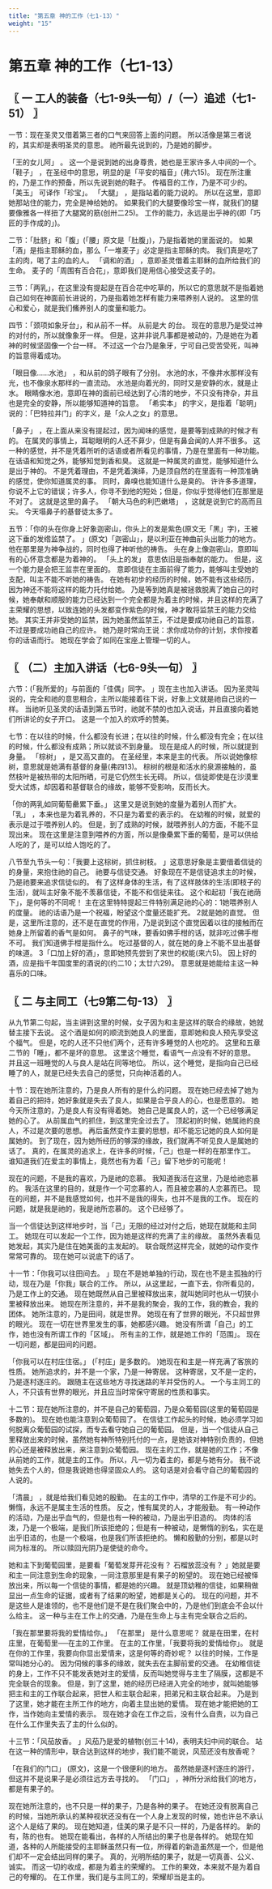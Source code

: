 ```yaml
---
title: "第五章 神的工作（七1-13）"
weight: "15"
---
```


# 第五章 神的工作（七1-13）


## 〖 一 工人的装备（七1-9头一句）/（一）追述（七1-51） 〗

一节：现在圣灵又借着第三者的口气来回答上面的问题。
所以活像是第三者说的，其实却是表明圣灵的意思。
祂所最先说到的，乃是她的脚步。

「王的女儿阿」
。
这一个是说到她的出身尊贵，她也是王家许多人中间的一个。
「鞋子」
，在圣经中的意思，明显的是「平安的福音」(弗六15)。
现在所注重的，乃是工作的预备，所以先说到她的鞋子。
传福音的工作，乃是不可少的。
「美玉」
可译作「珍宝」。
「大腿」
，是指站着的能力说的。
所以在这里，意即她那站住的能力，完全是神给她的。
如果我们的大腿要像珍宝一样，就我们的腿要像雅各一样扭了大腿窝的筋(创卅二25)。
工作的能力，永远是出乎神的(即「巧匠的手作成的」)。

二节：「肚脐」和「腹」(「腰」原文是「肚腹」)，乃是指着她的里面说的。
如果「酒」是指主耶稣的血，那么「一堆麦子」必定是指主耶稣的肉。
我们真是吃了主的肉，喝了主的血的人。
「调和的酒」
，意即圣灵借着主耶稣的血所给我们的生命。
麦子的「周围有百合花」，意即我们是用信心接受这麦子的。

三节：「两乳」，在这里没有提起是在百合花中吃草的，所以它的意思就不是指着她自己如何在神面前长进说的，乃是指着她怎样有能力来喂养别人说的。
这里的信心和爱心，就是我们鯈养别人的度量和能力。

四节：「颈项如象牙台」，和从前不一样。
从前是大 的台。
现在的意思乃是受过神的对付的，所以就像象牙一样。
但是，这并非说凡事都是被动的，乃是她在为着神的时候坚固像一个台一样。
不过这一个台乃是象牙，宁可自己受苦受死，叫神的旨意得着成功。

「眼目像……水池」
，和从前的鸽子眼有了分别。
水池的水，不像井水那样没有光，也不像泉水那样的一直流动。
水池是向着光的，同时又是安静的水，就是止水。
眼睛像水池，意即在神的面前已经达到了心清的地步，不只没有搀杂，并且也是完全的安静，所以能够知道神的旨意。
「希实本」
的字义，是指着「聪明」说的：「巴特拉并门」的字义，是「众人之女」的意思。

「鼻子」
，在上面从来没有提起过，因为闻味的感觉，是要等到成熟的时候才有的。
在属灵的事情上，耳聪眼明的人还不萛少，但是有鼻会闻的人并不很多。
这一种的感觉，并不是凭着所听的话语或者所看见的事情，乃是在里面有一种功能。
在话语和知觉之外，能够知觉到香和臭。
这就是一种属灵的直觉，能够知道什么是出于神的。
不是凭着理由，不是凭着演绎，乃是顶自然的在里面有一种顶准确的感觉，使你知道属灵的事。
同时，鼻嗅也能知道什么是臭的。
许许多多道理，你说不上它的错误；许多人，你寻不到他的短处；但是，你似乎觉得他们在那里是不对了。
这就是这里的鼻子。
「朝大马色的利巴嫩塔」
，这就是说到它的高而且尖。
今天塌鼻子的基督徒太多了。

五节：「你的头在你身上好象迦密山，你头上的发是紫色(原文无「黑」字)，王被这下垂的发绺监禁了。
」(原文)「迦密山」，是以利亚在神曲前头出能力的地方。
他在那里是为神争战的，同时也得了神听他的祷告。
头在身上像迦密山，意即叫有的心怀意念都是为着神的。
「头上的发」
意思依旧是指奉献的能力。
但是，这一个能力是会把王监祟在里面的。
意即信徒在主面前得了能力，能够叫主受她的支配，叫主不能不听她的祷告。
在她有初步的经历的时候，她不能有这些经历，因为神还不能将这样的能力托付给她。
乃是等到她真是被拯救脱离了她自己的时候，她奉献和顺服的能力已经达到一个完全都是为着主的时候，并且这样的充满了主荣耀的思想，以致连她的头发都变作紫色的时候，神才敢将监禁王的能力交给她。
其实王并非受她的监禁，因为她虽然监禁王，不过是要成功祂自己的旨意，不过是要成功祂自己的应许。
她乃是时常向王说：求你成功你的计划，求你按着你的话语而行。
她现在学会了如同在宝座上管理一切的人。

## 〖 （二）主加入讲话（七6-9头一句） 〗

六节：(「我所爱的」与前面的「佳偶」同字。
」现在主也加入讲话。
因为圣灵叫说的，完全和祂的意思相合，主所以能接着往下说，好象上文就是祂自己说的一样。
当祂听见圣灵的话语到第五节时，祂就不禁的也加入说话，并且直接向着她们所讲论的女子开口。
这是一个加入的欢呼的赞美。

七节：在以往的时候，什么都没有长进；在以往的时候，什么都没有完全；在以往的时候，什么都没有成熟；所以就谈不到身量。
现在是成人的时候，所以就提到身量。
「棕树」
，是又高又直的。
在圣经里，本来是主的代表。
所以说她像棕树，意思就是她满有基督的身量(弗四13)。
棕树的根是和活水的泉源接触的，虽然枝叶是被热带的太阳所晒，可是它仍然生长无碍。
所以，信徒即使是在沙漠里受大试炼，却因着和基督联合的缘故，能够不受影响，反而长大。

「你的两乳如同葡萄罍累下垂。」
这里又是说到她的度量为着别人而扩大。
「乳」
，本来也是为着乳养的，不只是为着爱的表示的。
在幼稚的时候，就爱的表示是过于喂养别人的。
但是，到了成熟的时候，就喂养别人的方面，不能不显现出来。
现在这里是注意到喂养的方面，所以是像櫐累下垂的葡萄，是可以供给人吃的了，是可以给人饱吃的了。

八节至九节头一句：「我要上这棕树，抓住树枝。
」这意思好象是主要借着信徒的的身量，来抱住祂的自己。
祂要与信徒交通。
好象现在不是信徒追求主的时候，乃是祂要来追求信徒似的。
有了这样身体的生活，有了这样肢体的生活(即枝子的生活)，就叫主好象不能不羡慕信徒，不能不和信徒来往。
这个和起初「我在祂荫下」，是何等的不同呢！
主在这里特特提起三件特别满足祂的心的：1她喂养别人的度量。
祂的话语乃是一个祝福，盼望这个度量还能扩充。
2就是她的直觉。
但是，这里所注意的，还不是在直觉的作用，乃是说到这个直觉因着以往的接触而在她身上所留着的香气是如何。
鼻子的气味，要香如佛手柑的话，就非吃过佛手柑不可。
我们知道佛手柑是指什么。
吃过基督的人，就在她的身上不能不显出基督的味道。
3「口加上好的酒」，意即她预先尝到了来世的权能(来六5)。
因上好的酒，应是指千年国度里的酒说的(约二10；太廿六29)。
意思就是她能给主这一种喜乐的口味。

## 〖 二 与主同工（七9第二句-13） 〗

从九节第二句起，当主讲到这里的时候，女子因为和主是这样的联合的缘故，她就替主接下去说。
这个酒是如何的顺流到她良人的里面，意即她和良人预先享受这个福气。
但是，吃的人还不只他们两个，还有许多睡觉的人也吃的。
这里和五章二节的「睡」，都不是坏的意思。
这里这个睡觉，看语气一点没有不好的意思。
并且这一班睡觉的人与良人是站在同等地位。
所以，这个睡觉，是指向自己已经睡了的人，就是已经失去自己的感觉，只向神活着的人。

十节：现在她所注意的，乃是良人所有的是什么的问题。
现在她已经去掉了她为着自己的把持，她好象就是失去了良人，如果是合乎良人的心，也是愿意的。
她今天所注意的，乃是良人有没有得着她。
她自己是属良人的，这一个已经够满足她的心了。
从前属血气的抓住，到这里完全过去了。
顶起初的时候，她属祂的良人，不过是次要的思想。
再后虽然变作主要的思想，却不能忘记她的良人如何是属她的。
到了现在，因为她所经历的够深的缘故，我们就再不听见良人是属她的话了。
真的，在属灵的追求上，在许多的时候，「己」也是一样的在那里作工。
谁知道我们在爱主的事情上，竟然也有为着「己」留下地步的可能呢！

现在的问题，不是我的喜欢，乃是祂的恋慕。
我知道我活在这里，乃是给祂恋慕的。
我活在这里的目的，就是作一个可恋慕的人，而且被恋慕的人恋慕而已。
现在的问题，并不是我感觉如何，也并不是我的得失，也并不是我的工作。
现在的问题，就是我是祂的，我是祂所恋慕的。
这个已经够了。

当一个信徒达到这样地步时，当「己」无限的经过对付之后，她现在就能和主同工。
她现在可以发起一个工作，因为她是这样的充满了主的缘故。
虽然外表看见她发起，其实乃是住在她美面的主发起的。
联合既然这样完全，就她的动作变作常常可靠的。
现在她可以说底下的话了。

十一节：「你我可以往田间去。
」现在不是她单独的行动，现在也不是主孤独的行动，现在乃是「你我」联合的工作。
所以，从这里起，一直下去，你所看见的，乃是工作上的交通。
现在她既然从自己里被释放出来，就叫她同时也从一切狭小里被释放出来。
她现在所注意的，并不是我的聚会，我的工作，我的教会，我的团体。
她所注意的，乃是田间，就是世界。
她现在有了世界的眼光，不只超世界的眼光。
现在一切在世界里发生的事，她都感兴趣。
她没有所谓「自己」的工作，她也没有所谓工作的「区域」。
所有主的工作，就是她工作的「范围」。
现在一切问题，都是田间的问题。

「你我可以在村庄住宿。」
(「村庄」是多数的。
)她现在和主是一样充满了客旅的性质。
她所追求的，并不是一个家，乃是一种寄居。
这种寄居，又不是一定的，乃是逐村逐庄的。
跟随主在这些地方寻找迷路的羊并受伤的人。
一个与主同工的人，不只该有世界的眼光，并且应当时常保守寄居的性质和事实。

十二节：现在她所注意的，并不是自己的葡萄园，乃是众葡萄园(这里的葡萄园是多数的)。
现在她也能注意到众葡萄园了。
在信徒工作起头的时候，她必须学习如何脱离众葡萄园的试探，而专去看守她自己的葡萄园。
但是，当一个信徒从自己里释放出来的时候，虽然她有神所特别托付的一点，是她该对神特别负责的，但她的心还是被释放出来，来注意到众葡萄园。
现在主的工作，就是她的工作；不像从前她的工作，就是主的工作。
所以，凡一切为着主的，都是与她有分。
我不说她失去个人的，但是我说她也得坚固众人的。
这句话是对会看守自己的葡萄园的人说的。

「清晨」
，就是给我们看见她的殷勤。
在主的工作中，清早的工作是不可少的。
懒惰，永远不是属主生活的性质。
反之，惟有属灵的人，才能殷勤。
有一种动作的活动，乃是出乎血气的，但是也有一种的被动，乃是出乎旧造的。
肉体的活泼，乃是一个极端，是我们所该拒绝的；但是有一种被动，是懒惰的别名，实在是出乎旧迼的，也是一个极端，也是我们所该拒绝的。
懒和殷勤的分别，都是以时间为标准的。
所以赎回光阴乃是使徒的命今。

她和主下到葡萄园里，是要看「葡萄发芽开花没有？
石榴放蕊没有？
」她就是要和主一同注意到生命的现象，一同注意那里是有果子的盼望的。
现在她已经被怿放出来，所以每一个信徒的事情，都是她的兴趣。
就是顶幼稚的信徒，如果稍做显出一点生命的证据，或者有了结果的盼望，她都是关心的。
现在的问题，并不是这些人是谁领的，也不是他们是不是在我们聚会中的，乃是他们到底会不会以什么给主。
这一种与主在工作上的交通，乃是在生命上与主有完全联合之后的。

「我在那里要将我的爱情给你。」
「在那里」
是什么意思呢？
就是在田里，在村庄里，在葡萄里──在主的工作里。
在主的工作里，「我要将我的爱情给你」。
就是在你的工作里，我要向你显出爱情来，这是何等的奇妙呢？
以往的时候，工作是常叫她分心的。
因为伺候的事多的缘故，就失去在主脚前爱的交通。
在幼稚信徒的身上，工作不只不能发表她对主的爱情，反而叫她觉得与主生了隔膜，这都是不完全联合的现象。
但是，到了这里，她的经历已经进入完全的地步，就叫她能够把主和主的工作联合起来，把世人和主联合起来，把弟兄和主联合起来。
乃是到了这里，她才能在主所工作的地方，向着主显出她的爱情。
现在她才能把她的工作，当作她向主爱情的表示。
现在她才会在工作之后，没有什么自责，以为自己在什么工作里失去了主的什么似的。

十三节：「风茄放香。
」风茄乃是爱的植物(创三十14)，表明夫妇中间的联合。
站在这一种的情形中，联合达到这样的地步，我们能不能说，风茄还没有放香呢？

「在我们的门口」
(原文)，这是一个很便利的地方。
虽然她是逐村逐庄的游行，但这并不是说果子是必须往远方去寻找的。
「门口」
，神所分派给我们的地方，都是有果子的。

现在她所注意的，也不只是一样的果子，乃是各种的果子。
在她还没有脱离自己的时候，当她所承认的某种视状还没有在一个人身上发现的时候，她也许总不承认这个人是结了果的。
现在她知道，佳美的果子是不只一样的，乃是各样的。
新的有，陈的也有。
她现在能看出，各样的人所结出的果子也是各样的。
她现在知道，各种的人所能接受的主耶稣虽然只有一位，所得着的新造虽然是一个，但是他们却不一定会结出同样的果子。
真的，光明所结的果子，就是一切真善、公义、诚实。
而这一切的收成，都是为着主的荣耀的。
工作的果效，本来就不是为着自己的夸耀的。
在工作里，我们是与主同工的，荣耀却当是主的。
